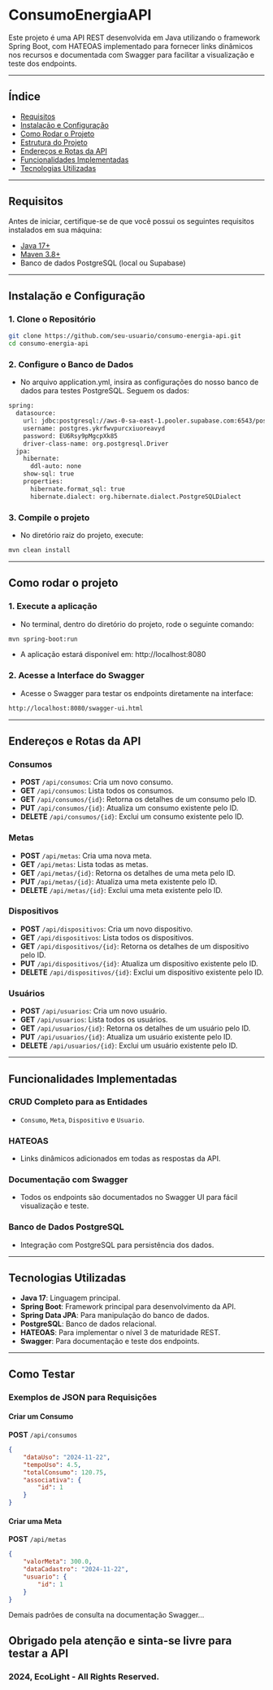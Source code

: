 # ConsumoEnergiaAPI

Este projeto é uma API REST desenvolvida em Java utilizando o framework Spring Boot, com HATEOAS implementado para fornecer links dinâmicos nos recursos e documentada com Swagger para facilitar a visualização e teste dos endpoints.

---

## **Índice**

- [Requisitos](#requisitos)
- [Instalação e Configuração](#instalação-e-configuração)
- [Como Rodar o Projeto](#como-rodar-o-projeto)
- [Estrutura do Projeto](#estrutura-do-projeto)
- [Endereços e Rotas da API](#endereços-e-rotas-da-api)
- [Funcionalidades Implementadas](#funcionalidades-implementadas)
- [Tecnologias Utilizadas](#tecnologias-utilizadas)

---

## **Requisitos**

Antes de iniciar, certifique-se de que você possui os seguintes requisitos instalados em sua máquina:

- [Java 17+](https://www.oracle.com/java/technologies/javase-jdk17-downloads.html)
- [Maven 3.8+](https://maven.apache.org/download.cgi)
- Banco de dados PostgreSQL (local ou Supabase)

---

## **Instalação e Configuração**

### 1. Clone o Repositório
```bash
git clone https://github.com/seu-usuario/consumo-energia-api.git
cd consumo-energia-api
```

### 2. Configure o Banco de Dados
- No arquivo application.yml, insira as configurações do nosso banco de dados para testes PostgreSQL. Seguem os dados:

```bash
spring:
  datasource:
    url: jdbc:postgresql://aws-0-sa-east-1.pooler.supabase.com:6543/postgres?sslmode=require
    username: postgres.ykrfwvpurcxiuoreavyd
    password: EU6Rsy9pMgcpXk85
    driver-class-name: org.postgresql.Driver
  jpa:
    hibernate:
      ddl-auto: none
    show-sql: true
    properties:
      hibernate.format_sql: true
      hibernate.dialect: org.hibernate.dialect.PostgreSQLDialect

```

### 3. Compile o projeto
- No diretório raiz do projeto, execute:
```bash
mvn clean install
```

---

## Como rodar o projeto
### 1. Execute a aplicação
- No terminal, dentro do diretório do projeto, rode o seguinte comando:
```bash
mvn spring-boot:run
```
- A aplicação estará disponível em: http://localhost:8080

### 2. Acesse a Interface do Swagger
- Acesse o Swagger para testar os endpoints diretamente na interface:
```bash
http://localhost:8080/swagger-ui.html
```

---

## **Endereços e Rotas da API**

### **Consumos**
- **POST** `/api/consumos`: Cria um novo consumo.
- **GET** `/api/consumos`: Lista todos os consumos.
- **GET** `/api/consumos/{id}`: Retorna os detalhes de um consumo pelo ID.
- **PUT** `/api/consumos/{id}`: Atualiza um consumo existente pelo ID.
- **DELETE** `/api/consumos/{id}`: Exclui um consumo existente pelo ID.

### **Metas**
- **POST** `/api/metas`: Cria uma nova meta.
- **GET** `/api/metas`: Lista todas as metas.
- **GET** `/api/metas/{id}`: Retorna os detalhes de uma meta pelo ID.
- **PUT** `/api/metas/{id}`: Atualiza uma meta existente pelo ID.
- **DELETE** `/api/metas/{id}`: Exclui uma meta existente pelo ID.

### **Dispositivos**
- **POST** `/api/dispositivos`: Cria um novo dispositivo.
- **GET** `/api/dispositivos`: Lista todos os dispositivos.
- **GET** `/api/dispositivos/{id}`: Retorna os detalhes de um dispositivo pelo ID.
- **PUT** `/api/dispositivos/{id}`: Atualiza um dispositivo existente pelo ID.
- **DELETE** `/api/dispositivos/{id}`: Exclui um dispositivo existente pelo ID.

### **Usuários**
- **POST** `/api/usuarios`: Cria um novo usuário.
- **GET** `/api/usuarios`: Lista todos os usuários.
- **GET** `/api/usuarios/{id}`: Retorna os detalhes de um usuário pelo ID.
- **PUT** `/api/usuarios/{id}`: Atualiza um usuário existente pelo ID.
- **DELETE** `/api/usuarios/{id}`: Exclui um usuário existente pelo ID.

---

## **Funcionalidades Implementadas**

### **CRUD Completo para as Entidades**
- `Consumo`, `Meta`, `Dispositivo` e `Usuario`.

### **HATEOAS**
- Links dinâmicos adicionados em todas as respostas da API.

### **Documentação com Swagger**
- Todos os endpoints são documentados no Swagger UI para fácil visualização e teste.

### **Banco de Dados PostgreSQL**
- Integração com PostgreSQL para persistência dos dados.

---

## **Tecnologias Utilizadas**

- **Java 17**: Linguagem principal.
- **Spring Boot**: Framework principal para desenvolvimento da API.
- **Spring Data JPA**: Para manipulação do banco de dados.
- **PostgreSQL**: Banco de dados relacional.
- **HATEOAS**: Para implementar o nível 3 de maturidade REST.
- **Swagger**: Para documentação e teste dos endpoints.

---

## **Como Testar**

### Exemplos de JSON para Requisições

#### **Criar um Consumo**
**POST** `/api/consumos`
```json
{
    "dataUso": "2024-11-22",
    "tempoUso": 4.5,
    "totalConsumo": 120.75,
    "associativa": {
        "id": 1
    }
}
```

#### **Criar uma Meta**
**POST** `/api/metas`
```json
{
    "valorMeta": 300.0,
    "dataCadastro": "2024-11-22",
    "usuario": {
        "id": 1
    }
}
```

Demais padrões de consulta na documentação Swagger...

## Obrigado pela atenção e sinta-se livre para testar a API

### 2024, EcoLight - All Rights Reserved.



